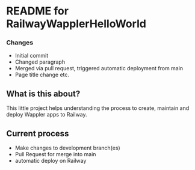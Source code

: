
# README for RailwayWapplerHelloWorld

### Changes
- Initial commit
- Changed paragraph
- Merged via pull request, triggered automatic deployment from main
- Page title change etc. 

## What is this about?
This little project helps understanding the process to create, maintain and deploy Wappler apps to Railway.

## Current process
- Make changes to development branch(es)
- Pull Request for merge into main
- automatic deploy on Railway

